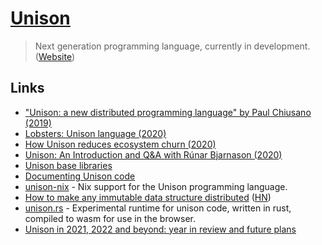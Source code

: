 # [Unison](https://github.com/unisonweb/unison)

> Next generation programming language, currently in development. ([Website](https://www.unisonweb.org/))

## Links

- ["Unison: a new distributed programming language" by Paul Chiusano (2019)](https://www.youtube.com/watch?v=gCWtkvDQ2ZI)
- [Lobsters: Unison language (2020)](https://lobste.rs/s/goszyg/unison_language)
- [How Unison reduces ecosystem churn (2020)](https://www.unisonweb.org/2020/04/10/reducing-churn/)
- [Unison: An Introduction and Q&A with Rúnar Bjarnason (2020)](https://www.youtube.com/watch?v=yicXcdLI2YA)
- [Unison base libraries](https://github.com/unisonweb/base)
- [Documenting Unison code](https://www.unisonweb.org/docs/documentation/)
- [unison-nix](https://github.com/ceedubs/unison-nix) - Nix support for the Unison programming language.
- [How to make any immutable data structure distributed](https://www.unison-lang.org/articles/distributed-datasets/core-idea/) ([HN](https://news.ycombinator.com/item?id=29452424))
- [unison.rs](https://github.com/jaredly/unison.rs) - Experimental runtime for unison code, written in rust, compiled to wasm for use in the browser.
- [Unison in 2021, 2022 and beyond: year in review and future plans](https://www.unisonweb.org/2022/02/10/unison-2021-year-in-review/)
